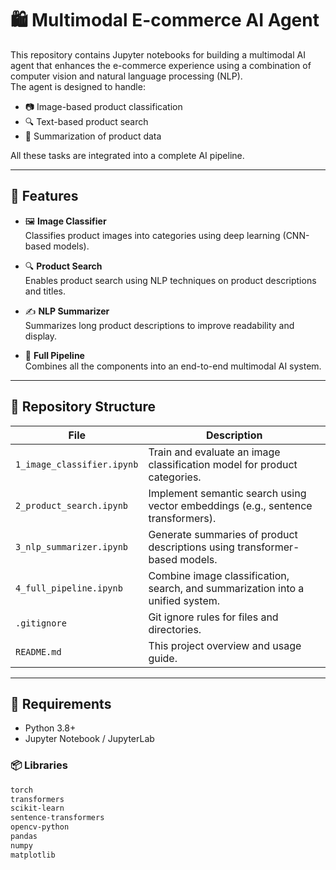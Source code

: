 # 🛍️ Multimodal E-commerce AI Agent

This repository contains Jupyter notebooks for building a multimodal AI agent that enhances the e-commerce experience using a combination of computer vision and natural language processing (NLP).  
The agent is designed to handle:
- 📷 Image-based product classification
- 🔍 Text-based product search
- 📝 Summarization of product data

All these tasks are integrated into a complete AI pipeline.

---

## 🔧 Features

- 🖼️ **Image Classifier**  
  Classifies product images into categories using deep learning (CNN-based models).

- 🔍 **Product Search**  
  Enables product search using NLP techniques on product descriptions and titles.

- ✍️ **NLP Summarizer**  
  Summarizes long product descriptions to improve readability and display.

- 🔄 **Full Pipeline**  
  Combines all the components into an end-to-end multimodal AI system.

---

## 📁 Repository Structure

| File                      | Description                                                                 |
|---------------------------|-----------------------------------------------------------------------------|
| `1_image_classifier.ipynb`  | Train and evaluate an image classification model for product categories.   |
| `2_product_search.ipynb`    | Implement semantic search using vector embeddings (e.g., sentence transformers). |
| `3_nlp_summarizer.ipynb`    | Generate summaries of product descriptions using transformer-based models. |
| `4_full_pipeline.ipynb`     | Combine image classification, search, and summarization into a unified system. |
| `.gitignore`                | Git ignore rules for files and directories.                               |
| `README.md`                 | This project overview and usage guide.                                    |

---

## 🧰 Requirements

- Python 3.8+
- Jupyter Notebook / JupyterLab

### 📦 Libraries

```bash
torch
transformers
scikit-learn
sentence-transformers
opencv-python
pandas
numpy
matplotlib
